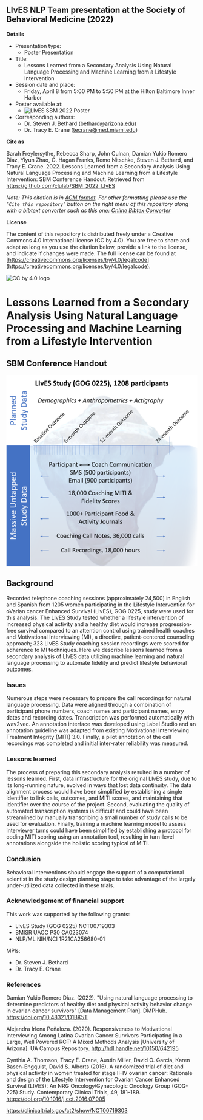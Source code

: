 ## LIvES NLP Team presentation at the Society of Behavioral Medicine (2022)

**Details**

- Presentation type:
  - Poster Presentation
- Title:
  - Lessons Learned from a Secondary Analysis Using Natural Language Processing and Machine Learning from a Lifestyle Intervention
- Session date and place:
  - Friday, April 8 from 5:00 PM to 5:50 PM at the Hilton Baltimore Inner Harbor
- Poster available at:
  - ![LIvES SBM 2022 Poster](https://docs.google.com/presentation/d/1HuWLNhYB-IOflkUaE5d84KNCFW-QXl2ATyTQV5lwu8U/edit?usp=sharing)
- Corresponding authors:
  - Dr. Steven J. Bethard (bethard@arizona.edu)
  - Dr. Tracy E. Crane (tecrane@med.miami.edu)


**Cite as**

Sarah Freylersythe, Rebecca Sharp, John Culnan, Damian Yukio Romero Diaz, Yiyun Zhao, G. Hagan Franks, Remo Nitschke, Steven J. Bethard, and Tracy E. Crane. 2022. Lessons Learned from a Secondary Analysis Using Natural Language Processing and Machine Learning from a Lifestyle Intervention: SBM Conference Handout. Retrieved from https://github.com/clulab/SBM_2022_LIvES

*Note: This citation is in [ACM format](https://www.acm.org/publications/authors/reference-formatting). For other formatting please use the "`Cite this repository`" button on the right menu of this repository along with a bibtext converter such as this one: [Online Bibtex Converter](https://asouqi.github.io/bibtex-converter/)*


**License**

The content of this repository is distributed freely under a Creative Commons 4.0 International license (CC by 4.0). You are free to share and adapt as long as you use the citation below, provide a link to the license, and indicate if changes were made. The full license can be found at [https://creativecommons.org/licenses/by/4.0/legalcode](https://creativecommons.org/licenses/by/4.0/legalcode).

![CC by 4.0 logo](https://i.creativecommons.org/l/by/4.0/88x31.png)


# Lessons Learned from a Secondary Analysis Using Natural Language Processing and Machine Learning from a Lifestyle Intervention


## SBM Conference Handout


![Iceberg figure](https://github.com/clulab/SBM_2022_LIvES/blob/main/visuals/iceberg_figure.png)


## Background

Recorded telephone coaching sessions (approximately 24,500) in English and Spanish from 1205 women participating in the Lifestyle Intervention for oVarian cancer Enhanced Survival (LIvES), GOG 0225, study were used for this analysis. The LIvES Study tested whether a lifestyle intervention of increased physical activity and a healthy diet would increase progression-free survival compared to an attention control using trained health coaches and Motivational Interviewing (MI), a directive, patient-centered counseling approach; 323 LIvES Study coaching session recordings were scored for adherence to MI techniques. Here we describe lessons learned from a secondary analysis of LIvES data utilizing machine learning and natural language processing to automate fidelity and predict lifestyle behavioral outcomes.
### Issues

Numerous steps were necessary to prepare the call recordings for natural language processing. Data were aligned through a combination of participant phone numbers, coach names and participant names, entry dates and recording dates. Transcription was performed automatically with wav2vec. An annotation interface was developed using Label Studio and an annotation guideline was adapted from existing Motivational Interviewing Treatment Integrity (MITI) 3.0. Finally, a pilot annotation of the call recordings was completed and initial inter-rater reliability was measured.

### Lessons learned

The process of preparing this secondary analysis resulted in a number of lessons learned. First, data infrastructure for the original LIvES study, due to its long-running nature, evolved in ways that lost data continuity. The data alignment process would have been simplified by establishing a single identifier to link calls, outcomes, and MITI scores, and maintaining that identifier over the course of the project. Second, evaluating the quality of automated transcription systems is difficult and could have been streamlined by manually transcribing a small number of study calls to be used for evaluation. Finally, training a machine learning model to assess interviewer turns could have been simplified by establishing a protocol for coding MITI scoring using an annotation tool, resulting in turn-level annotations alongside the holistic scoring typical of MITI.

### Conclusion

Behavioral interventions should engage the support of a computational scientist in the study design planning stage to take advantage of the largely under-utilized data collected in these trials.

### Acknowledgement of financial support

This work was supported by the following grants:

- LIvES Study (GOG 0225) NCT00719303
- BMISR UACC P30 CA023074
- NLP/ML NIH/NCI 1R21CA256680-01


 MPIs:
 - Dr. Steven J. Bethard
 - Dr. Tracy E. Crane

### References

Damian Yukio Romero Diaz. (2022). "Using natural language processing to determine predictors of healthy diet and physical activity behavior change in ovarian cancer survivors" [Data Management Plan]. DMPHub. https://doi.org/10.48321/D1BK5T

Alejandra Irlena Peñaloza. (2020). Responsiveness to Motivational Interviewing Among Latina Ovarian Cancer Survivors Participating in a Large, Well Powered RCT: A Mixed Methods Analysis [University of Arizona]. UA Campus Repository. http://hdl.handle.net/10150/642195

Cynthia A. Thomson, Tracy E. Crane, Austin Miller, David O. Garcia, Karen Basen-Engquist, David S. Alberts (2016). A randomized trial of diet and physical activity in women treated for stage II–IV ovarian cancer: Rationale and design of the Lifestyle Intervention for Ovarian Cancer Enhanced Survival (LIVES): An NRG Oncology/Gynecologic Oncology Group (GOG-225) Study. Contemporary Clinical Trials, 49, 181–189. https://doi.org/10.1016/j.cct.2016.07.005


https://clinicaltrials.gov/ct2/show/NCT00719303